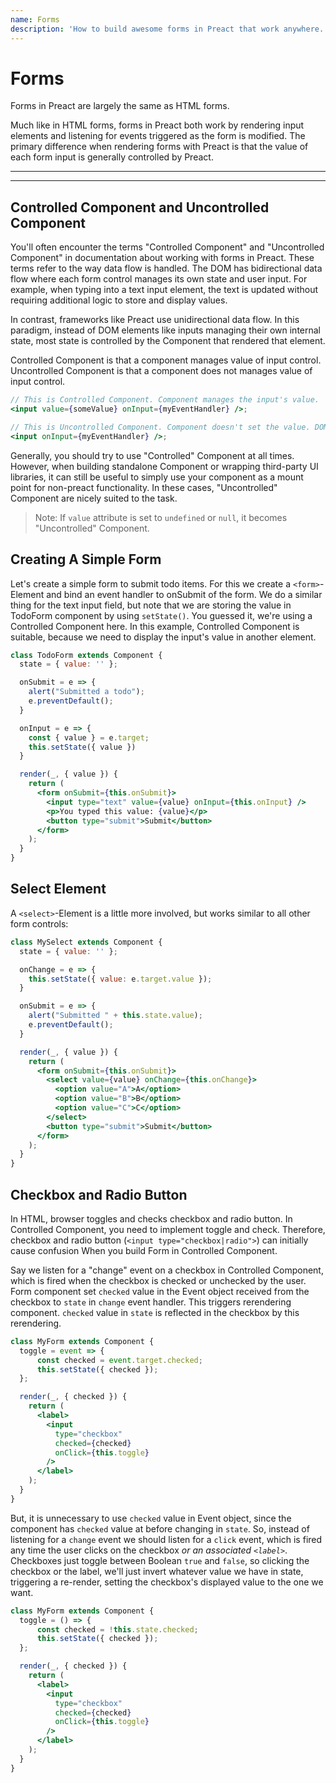 ```yaml
---
name: Forms
description: 'How to build awesome forms in Preact that work anywhere.'
---
```


# Forms

Forms in Preact are largely the same as HTML forms.

Much like in HTML forms, forms in Preact both work by rendering input elements and listening for events triggered as the form is modified. The primary difference when rendering forms with Preact is that the value of each form input is generally controlled by Preact.

---

<div><toc></toc></div>

---

## Controlled Component and Uncontrolled Component

You'll often encounter the terms "Controlled Component" and "Uncontrolled Component" in documentation about working with forms in Preact. These terms refer to the way data flow is handled. The DOM has bidirectional data flow where each form control manages its own state and user input. For example, when typing into a text input element, the text is updated without requiring additional logic to store and display values.

In contrast, frameworks like Preact use unidirectional data flow. In this paradigm, instead of DOM elements like inputs managing their own internal state, most state is controlled by the Component that rendered that element.

Controlled Component is that a component manages value of input control. Uncontrolled Component is that a component does not manages value of input control.

```jsx
// This is Controlled Component. Component manages the input's value.
<input value={someValue} onInput={myEventHandler} />;

// This is Uncontrolled Component. Component doesn't set the value. DOM manages input's value.
<input onInput={myEventHandler} />;
```

Generally, you should try to use "Controlled" Component at all times. However, when building standalone Component or wrapping third-party UI libraries, it can still be useful to simply use your component as a mount point for non-preact functionality. In these cases, "Uncontrolled" Component are nicely suited to the task.

> Note: If `value` attribute is set to `undefined` or `null`, it becomes "Uncontrolled" Component.

## Creating A Simple Form

Let's create a simple form to submit todo items. For this we create a `<form>`-Element and bind an event handler to onSubmit of the form. We do a similar thing for the text input field, but note that we are storing the value in TodoForm component by using `setState()`. You guessed it, we're using a Controlled Component here. In this example, Controlled Component is suitable, because we need to display the input's value in another element.

```jsx
class TodoForm extends Component {
  state = { value: '' };

  onSubmit = e => {
    alert("Submitted a todo");
    e.preventDefault();
  }

  onInput = e => {
    const { value } = e.target;
    this.setState({ value })
  }

  render(_, { value }) {
    return (
      <form onSubmit={this.onSubmit}>
        <input type="text" value={value} onInput={this.onInput} />
        <p>You typed this value: {value}</p>
        <button type="submit">Submit</button>
      </form>
    );
  }
}
```

## Select Element

A `<select>`-Element is a little more involved, but works similar to all other form controls:

```jsx
class MySelect extends Component {
  state = { value: '' };

  onChange = e => {
    this.setState({ value: e.target.value });
  }

  onSubmit = e => {
    alert("Submitted " + this.state.value);
    e.preventDefault();
  }

  render(_, { value }) {
    return (
      <form onSubmit={this.onSubmit}>
        <select value={value} onChange={this.onChange}>
          <option value="A">A</option>
          <option value="B">B</option>
          <option value="C">C</option>
        </select>
        <button type="submit">Submit</button>
      </form>
    );
  }
}
```

## Checkbox and Radio Button

In HTML, browser toggles and checks checkbox and radio button. In Controlled Component, you need to implement toggle and check. Therefore, checkbox and radio button (`<input type="checkbox|radio">`) can initially cause confusion When you build Form in Controlled Component.

Say we listen for a "change" event on a checkbox in Controlled Component, which is fired when the checkbox is checked or unchecked by the user. Form component set `checked` value in the Event object received from the checkbox to `state` in `change` event handler. This triggers rerendering component. `checked` value in `state` is reflected in the checkbox by this rerendering.

```jsx
class MyForm extends Component {
  toggle = event => {
      const checked = event.target.checked;
      this.setState({ checked });
  };

  render(_, { checked }) {
    return (
      <label>
        <input
          type="checkbox"
          checked={checked}
          onClick={this.toggle}
        />
      </label>
    );
  }
}
```

But, it is unnecessary to use `checked` value in Event object, since the component has `checked` value at before changing in `state`. So, instead of listening for a `change` event we should listen for a `click` event, which is fired any time the user clicks on the checkbox _or an associated `<label>`_. Checkboxes just toggle between Boolean `true` and `false`, so clicking the checkbox or the label, we'll just invert whatever value we have in state, triggering a re-render, setting the checkbox's displayed value to the one we want.

```jsx
class MyForm extends Component {
  toggle = () => {
      const checked = !this.state.checked;
      this.setState({ checked });
  };

  render(_, { checked }) {
    return (
      <label>
        <input
          type="checkbox"
          checked={checked}
          onClick={this.toggle}
        />
      </label>
    );
  }
}
```
